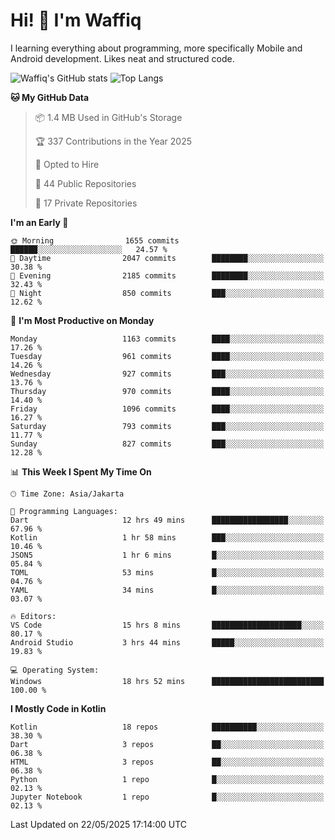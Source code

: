 
# Hi! 👋 I'm Waffiq

I learning everything about programming, more specifically Mobile and Android development. Likes neat and structured code.

<!-- Get to know more about me?

<a href="https://www.linkedin.com/in/waffiqaziz/"><img src="https://img.shields.io/static/v1?label=%20&message=LinkedIn&logo=linkedin&logoColor=white&color=0A66C2&style=for-the-badge" alt="LinkedIn"></a>
<a href="https://www.instagram.com/waffiqaziz/"><img src="https://img.shields.io/static/v1?label=%20&message=instagram&logo=instagram&logoColor=white&labelColor=%23E1306C&color=%23E1306C&style=for-the-badge" alt="Instagram"></a>
<a href="https://web.facebook.com/WaffiqAziz/"><img src="https://img.shields.io/static/v1?label=%20&message=Facebook&logo=facebook&logoColor=white&color=1877F2&style=for-the-badge" alt="Facebook"></a>
<a href="https://twitter.com/waffiqaziz"><img src="https://img.shields.io/static/v1?label=%20&message=X&logo=x&logoColor=white&color=000000&style=for-the-badge" alt="X"></a> -->

![Waffiq's GitHub stats](https://github-readme-stats-eight-theta.vercel.app/api?username=waffiqaziz&show_icons=true&include_all_commits=true&count_private=true&theme=dark)
![Top Langs](https://github-readme-stats.vercel.app/api/top-langs/?username=waffiqaziz&layout=compact&langs_count=8&theme=dark)

<!--START_SECTION:waka-->
**🐱 My GitHub Data** 

> 📦 1.4 MB Used in GitHub's Storage 
 > 
> 🏆 337 Contributions in the Year 2025
 > 
> 💼 Opted to Hire
 > 
> 📜 44 Public Repositories 
 > 
> 🔑 17 Private Repositories 
 > 
**I'm an Early 🐤** 

```text
🌞 Morning                1655 commits        ██████░░░░░░░░░░░░░░░░░░░   24.57 % 
🌆 Daytime                2047 commits        ████████░░░░░░░░░░░░░░░░░   30.38 % 
🌃 Evening                2185 commits        ████████░░░░░░░░░░░░░░░░░   32.43 % 
🌙 Night                  850 commits         ███░░░░░░░░░░░░░░░░░░░░░░   12.62 % 
```
📅 **I'm Most Productive on Monday** 

```text
Monday                   1163 commits        ████░░░░░░░░░░░░░░░░░░░░░   17.26 % 
Tuesday                  961 commits         ████░░░░░░░░░░░░░░░░░░░░░   14.26 % 
Wednesday                927 commits         ███░░░░░░░░░░░░░░░░░░░░░░   13.76 % 
Thursday                 970 commits         ████░░░░░░░░░░░░░░░░░░░░░   14.40 % 
Friday                   1096 commits        ████░░░░░░░░░░░░░░░░░░░░░   16.27 % 
Saturday                 793 commits         ███░░░░░░░░░░░░░░░░░░░░░░   11.77 % 
Sunday                   827 commits         ███░░░░░░░░░░░░░░░░░░░░░░   12.28 % 
```


📊 **This Week I Spent My Time On** 

```text
🕑︎ Time Zone: Asia/Jakarta

💬 Programming Languages: 
Dart                     12 hrs 49 mins      █████████████████░░░░░░░░   67.96 % 
Kotlin                   1 hr 58 mins        ███░░░░░░░░░░░░░░░░░░░░░░   10.46 % 
JSON5                    1 hr 6 mins         █░░░░░░░░░░░░░░░░░░░░░░░░   05.84 % 
TOML                     53 mins             █░░░░░░░░░░░░░░░░░░░░░░░░   04.76 % 
YAML                     34 mins             █░░░░░░░░░░░░░░░░░░░░░░░░   03.07 % 

🔥 Editors: 
VS Code                  15 hrs 8 mins       ████████████████████░░░░░   80.17 % 
Android Studio           3 hrs 44 mins       █████░░░░░░░░░░░░░░░░░░░░   19.83 % 

💻 Operating System: 
Windows                  18 hrs 52 mins      █████████████████████████   100.00 % 
```

**I Mostly Code in Kotlin** 

```text
Kotlin                   18 repos            ██████████░░░░░░░░░░░░░░░   38.30 % 
Dart                     3 repos             ██░░░░░░░░░░░░░░░░░░░░░░░   06.38 % 
HTML                     3 repos             ██░░░░░░░░░░░░░░░░░░░░░░░   06.38 % 
Python                   1 repo              █░░░░░░░░░░░░░░░░░░░░░░░░   02.13 % 
Jupyter Notebook         1 repo              █░░░░░░░░░░░░░░░░░░░░░░░░   02.13 % 
```




 Last Updated on 22/05/2025 17:14:00 UTC
<!--END_SECTION:waka-->
